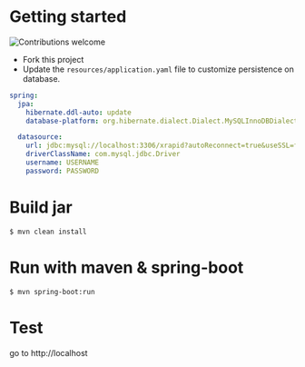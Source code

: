 # Getting started
![Contributions welcome](https://img.shields.io/badge/contributions-welcome-orange.svg)


* Fork this project
* Update the `resources/application.yaml` file to customize persistence on database.

```yaml
spring:
  jpa:
    hibernate.ddl-auto: update
    database-platform: org.hibernate.dialect.Dialect.MySQLInnoDBDialect

  datasource:
    url: jdbc:mysql://localhost:3306/xrapid?autoReconnect=true&useSSL=false
    driverClassName: com.mysql.jdbc.Driver
    username: USERNAME
    password: PASSWORD
```

# Build jar

```
$ mvn clean install
```

# Run with maven & spring-boot

```
$ mvn spring-boot:run
```

# Test 

go to http://localhost 

